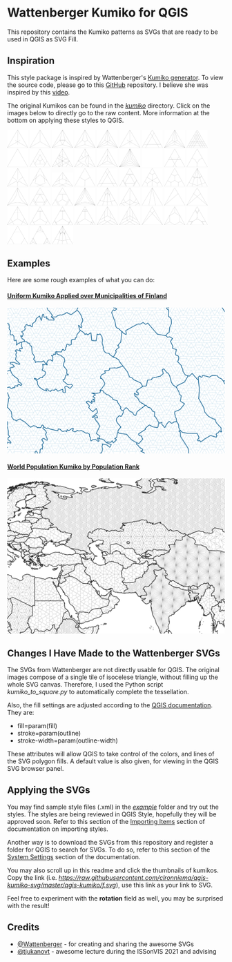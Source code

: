 # Wattenberger Kumiko for QGIS

This repository contains the Kumiko patterns as SVGs that are ready to be used in QGIS as SVG Fill.

## Inspiration

This style package is inspired by Wattenberger's [Kumiko generator](https://kumiko-generator.netlify.app/). To view the source code, please go to this [GitHub](https://github.com/Wattenberger/kumiko) repository. I believe she was inspired by this [video](https://www.youtube.com/watch?v=-NuqwJz9RNE&ab_channel=%E7%AB%B9%E4%B8%AD%E5%A4%A7%E5%B7%A5%E9%81%93%E5%85%B7%E9%A4%A8).

The original Kumikos can be found in the [*kumiko*](https://github.com/clronniema/qgis-kumiko-svg/tree/master/kumiko) directory. Click on the images below to directly go to the raw content. More information at the bottom on applying these styles to QGIS.

<a href="https://raw.githubusercontent.com/clronniema/qgis-kumiko-svg/master/qgis-kumiko/a.svg"><img src="./png/a.png" width="48"></a>
<a href="https://raw.githubusercontent.com/clronniema/qgis-kumiko-svg/master/qgis-kumiko/asa-no-ha1.svg"><img src="./png/asa-no-ha1.png" width="48"></a>
<a href="https://raw.githubusercontent.com/clronniema/qgis-kumiko-svg/master/qgis-kumiko/asa-no-ha2.svg"><img src="./png/asa-no-ha2.png" width="48"></a>
<a href="https://raw.githubusercontent.com/clronniema/qgis-kumiko-svg/master/qgis-kumiko/asa-no-ha3.svg"><img src="./png/asa-no-ha3.png" width="48"></a>
<a href="https://raw.githubusercontent.com/clronniema/qgis-kumiko-svg/master/qgis-kumiko/asa-no-ha4.svg"><img src="./png/asa-no-ha4.png" width="48"></a>
<a href="https://raw.githubusercontent.com/clronniema/qgis-kumiko-svg/master/qgis-kumiko/asa-no-ha5.svg"><img src="./png/asa-no-ha5.png" width="48"></a>
<a href="https://raw.githubusercontent.com/clronniema/qgis-kumiko-svg/master/qgis-kumiko/b.svg"><img src="./png/b.png" width="48"></a>
<a href="https://raw.githubusercontent.com/clronniema/qgis-kumiko-svg/master/qgis-kumiko/c.svg"><img src="./png/c.png" width="48"></a>
<a href="https://raw.githubusercontent.com/clronniema/qgis-kumiko-svg/master/qgis-kumiko/d.svg"><img src="./png/d.png" width="48"></a>
<a href="https://raw.githubusercontent.com/clronniema/qgis-kumiko-svg/master/qgis-kumiko/e.svg"><img src="./png/e.png" width="48"></a>
<a href="https://raw.githubusercontent.com/clronniema/qgis-kumiko-svg/master/qgis-kumiko/f.svg"><img src="./png/f.png" width="48"></a>
<a href="https://raw.githubusercontent.com/clronniema/qgis-kumiko-svg/master/qgis-kumiko/g.svg"><img src="./png/g.png" width="48"></a>
<a href="https://raw.githubusercontent.com/clronniema/qgis-kumiko-svg/master/qgis-kumiko/h.svg"><img src="./png/h.png" width="48"></a>
<a href="https://raw.githubusercontent.com/clronniema/qgis-kumiko-svg/master/qgis-kumiko/i.svg"><img src="./png/i.png" width="48"></a>
<a href="https://raw.githubusercontent.com/clronniema/qgis-kumiko-svg/master/qgis-kumiko/j.svg"><img src="./png/j.png" width="48"></a>
<a href="https://raw.githubusercontent.com/clronniema/qgis-kumiko-svg/master/qgis-kumiko/k.svg"><img src="./png/k.png" width="48"></a>
<a href="https://raw.githubusercontent.com/clronniema/qgis-kumiko-svg/master/qgis-kumiko/kuruma1.svg"><img src="./png/kuruma1.png" width="48"></a>
<a href="https://raw.githubusercontent.com/clronniema/qgis-kumiko-svg/master/qgis-kumiko/kuruma2.svg"><img src="./png/kuruma2.png" width="48"></a>
<a href="https://raw.githubusercontent.com/clronniema/qgis-kumiko-svg/master/qgis-kumiko/kuruma3.svg"><img src="./png/kuruma3.png" width="48"></a>
<a href="https://raw.githubusercontent.com/clronniema/qgis-kumiko-svg/master/qgis-kumiko/l.svg"><img src="./png/l.png" width="48"></a>
<a href="https://raw.githubusercontent.com/clronniema/qgis-kumiko-svg/master/qgis-kumiko/m.svg"><img src="./png/m.png" width="48"></a>
<a href="https://raw.githubusercontent.com/clronniema/qgis-kumiko-svg/master/qgis-kumiko/misc1.svg"><img src="./png/misc1.png" width="48"></a>
<a href="https://raw.githubusercontent.com/clronniema/qgis-kumiko-svg/master/qgis-kumiko/misc2.svg"><img src="./png/misc2.png" width="48"></a>
<a href="https://raw.githubusercontent.com/clronniema/qgis-kumiko-svg/master/qgis-kumiko/misc3.svg"><img src="./png/misc3.png" width="48"></a>
<a href="https://raw.githubusercontent.com/clronniema/qgis-kumiko-svg/master/qgis-kumiko/misc4.svg"><img src="./png/misc4.png" width="48"></a>
<a href="https://raw.githubusercontent.com/clronniema/qgis-kumiko-svg/master/qgis-kumiko/misc5.svg"><img src="./png/misc5.png" width="48"></a>
<a href="https://raw.githubusercontent.com/clronniema/qgis-kumiko-svg/master/qgis-kumiko/misc6.svg"><img src="./png/misc6.png" width="48"></a>
<a href="https://raw.githubusercontent.com/clronniema/qgis-kumiko-svg/master/qgis-kumiko/misc7.svg"><img src="./png/misc7.png" width="48"></a>
<a href="https://raw.githubusercontent.com/clronniema/qgis-kumiko-svg/master/qgis-kumiko/n.svg"><img src="./png/n.png" width="48"></a>
<a href="https://raw.githubusercontent.com/clronniema/qgis-kumiko-svg/master/qgis-kumiko/o.svg"><img src="./png/o.png" width="48"></a>
<a href="https://raw.githubusercontent.com/clronniema/qgis-kumiko-svg/master/qgis-kumiko/p.svg"><img src="./png/p.png" width="48"></a>
<a href="https://raw.githubusercontent.com/clronniema/qgis-kumiko-svg/master/qgis-kumiko/q.svg"><img src="./png/q.png" width="48"></a>
<a href="https://raw.githubusercontent.com/clronniema/qgis-kumiko-svg/master/qgis-kumiko/r.svg"><img src="./png/r.png" width="48"></a>
<a href="https://raw.githubusercontent.com/clronniema/qgis-kumiko-svg/master/qgis-kumiko/rindo1.svg"><img src="./png/rindo1.png" width="48"></a>
<a href="https://raw.githubusercontent.com/clronniema/qgis-kumiko-svg/master/qgis-kumiko/rindo2.svg"><img src="./png/rindo2.png" width="48"></a>
<a href="https://raw.githubusercontent.com/clronniema/qgis-kumiko-svg/master/qgis-kumiko/rindo3.svg"><img src="./png/rindo3.png" width="48"></a>
<a href="https://raw.githubusercontent.com/clronniema/qgis-kumiko-svg/master/qgis-kumiko/s.svg"><img src="./png/s.png" width="48"></a>
<a href="https://raw.githubusercontent.com/clronniema/qgis-kumiko-svg/master/qgis-kumiko/sakura1.svg"><img src="./png/sakura1.png" width="48"></a>
<a href="https://raw.githubusercontent.com/clronniema/qgis-kumiko-svg/master/qgis-kumiko/sakura1b.svg"><img src="./png/sakura1b.png" width="48"></a>
<a href="https://raw.githubusercontent.com/clronniema/qgis-kumiko-svg/master/qgis-kumiko/sakura2.svg"><img src="./png/sakura2.png" width="48"></a>
<a href="https://raw.githubusercontent.com/clronniema/qgis-kumiko-svg/master/qgis-kumiko/sakura3.svg"><img src="./png/sakura3.png" width="48"></a>
<a href="https://raw.githubusercontent.com/clronniema/qgis-kumiko-svg/master/qgis-kumiko/sakura4.svg"><img src="./png/sakura4.png" width="48"></a>
<a href="https://raw.githubusercontent.com/clronniema/qgis-kumiko-svg/master/qgis-kumiko/t.svg"><img src="./png/t.png" width="48"></a>
<a href="https://raw.githubusercontent.com/clronniema/qgis-kumiko-svg/master/qgis-kumiko/u.svg"><img src="./png/u.png" width="48"></a>
<a href="https://raw.githubusercontent.com/clronniema/qgis-kumiko-svg/master/qgis-kumiko/v.svg"><img src="./png/v.png" width="48"></a>
<a href="https://raw.githubusercontent.com/clronniema/qgis-kumiko-svg/master/qgis-kumiko/w.svg"><img src="./png/w.png" width="48"></a>
<a href="https://raw.githubusercontent.com/clronniema/qgis-kumiko-svg/master/qgis-kumiko/x.svg"><img src="./png/x.png" width="48"></a>
<a href="https://raw.githubusercontent.com/clronniema/qgis-kumiko-svg/master/qgis-kumiko/y.svg"><img src="./png/y.png" width="48"></a>


## Examples

Here are some rough examples of what you can do:

#### [**Uniform Kumiko Applied over Municipalities of Finland**](https://github.com/clronniema/qgis-kumiko-svg/blob/master/example/finland_kumiko.qml)
![Finland Kumiko](example/finland_kumiko.png)
#### [**World Population Kumiko by Population Rank**](https://github.com/clronniema/qgis-kumiko-svg/blob/master/example/countries_pop_kumiko.qml)
![World Population Kumiko](example/countries_pop_kumiko.png)

## Changes I Have Made to the Wattenberger SVGs

The SVGs from Wattenberger are not directly usable for QGIS. The original images compose of a single tile of isocelese triangle, without filling up the whole SVG canvas. Therefore, I used the Python script *kumiko_to_square.py* to automatically complete the tessellation. 

Also, the fill settings are adjusted according to the [QGIS documentation](https://docs.qgis.org/3.16/en/docs/user_manual/style_library/symbol_selector.html#svg-marker). They are:

- fill=param(fill)
- stroke=param(outline)
- stroke-width=param(outline-width)

These attributes will allow QGIS to take control of the colors, and lines of the SVG polygon fills. A default value is also given, for viewing in the QGIS SVG browser panel.

## Applying the SVGs

You may find sample style files (.xml) in the [*example*](https://github.com/clronniema/qgis-kumiko-svg/blob/master/example/) folder and try out the styles. The styles are being reviewed in QGIS Style, hopefully they will be approved soon. Refer to this section of the [Importing Items](https://docs.qgis.org/3.16/en/docs/user_manual/style_library/style_manager.html#importing-items) section of documentation on importing styles.

Another way is to download the SVGs from this repository and register a folder for QGIS to search for SVGs. To do so, refer to this section of the [System Settings](https://docs.qgis.org/3.16/en/docs/user_manual/introduction/qgis_configuration.html#svg-paths) section of the documentation.

You may also scroll up in this readme and click the thumbnails of kumikos. Copy the link (i.e. *https://raw.githubusercontent.com/clronniema/qgis-kumiko-svg/master/qgis-kumiko/f.svg*), use this link as your link to SVG. 

Feel free to experiment with the **rotation** field as well, you may be surprised with the result!

## Credits

- [@Wattenberger](https://github.com/Wattenberger) - for creating and sharing the awesome SVGs
- [@tjukanovt](https://github.com/tjukanovt) - awesome lecture during the ISSonVIS 2021 and advising 
